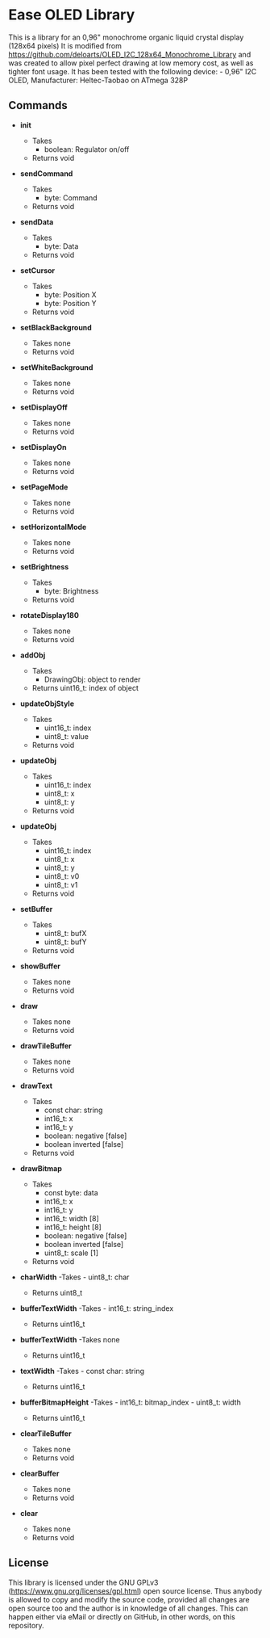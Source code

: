 # Ease OLED Library

This is a library for an 0,96" monochrome organic liquid crystal display (128x64 pixels)
It is modified from https://github.com/deloarts/OLED_I2C_128x64_Monochrome_Library and was created
to allow pixel perfect drawing at low memory cost, as well as tighter font usage.
It has been tested with the following device:
	- 0,96" I2C OLED, Manufacturer: Heltec-Taobao on ATmega 328P

## Commands

- **init**
	- Takes
		- boolean: Regulator on/off
	- Returns void
- **sendCommand**
	- Takes
		- byte: Command
	- Returns void
- **sendData**
	- Takes
		- byte: Data
	- Returns void
- **setCursor**
	- Takes
		- byte: Position X
		- byte: Position Y
	- Returns void
- **setBlackBackground**
	- Takes none
	- Returns void
- **setWhiteBackground**
	- Takes none
	- Returns void
- **setDisplayOff**
	- Takes none
	- Returns void
- **setDisplayOn**  
	- Takes none
	- Returns void
- **setPageMode**
	- Takes none
	- Returns void
- **setHorizontalMode**
	- Takes none
	- Returns void
- **setBrightness**
	- Takes
		- byte: Brightness
	- Returns void
- **rotateDisplay180**
	- Takes none
	- Returns void

- **addObj**
	- Takes
		- DrawingObj: object to render
	- Returns uint16_t: index of object
- **updateObjStyle**
	- Takes
		- uint16_t: index
		- uint8_t: value
	- Returns void
- **updateObj**
	- Takes
		- uint16_t: index
		- uint8_t: x
		- uint8_t: y
	- Returns void
- **updateObj**
	- Takes
		- uint16_t: index
		- uint8_t: x
		- uint8_t: y
		- uint8_t: v0
		- uint8_t: v1
	- Returns void

- **setBuffer**
	- Takes
		- uint8_t: bufX
		- uint8_t: bufY
	- Returns void

- **showBuffer**
	- Takes none
	- Returns void
- **draw**
	- Takes none
	- Returns void
- **drawTileBuffer**
	- Takes none
	- Returns void
- **drawText**
	- Takes
		- const char: string
		- int16_t: x
		- int16_t: y
		- boolean: negative [false]
		- boolean inverted [false]
	- Returns void
- **drawBitmap**
	- Takes
		- const byte: data
		- int16_t: x
		- int16_t: y
		- int16_t: width [8]
		- int16_t: height [8]
		- boolean: negative [false]
		- boolean inverted [false]
		- uint8_t: scale [1]
	- Returns void

- **charWidth**
	-Takes
		- uint8_t: char
	- Returns uint8_t
- **bufferTextWidth**
	-Takes
		- int16_t: string_index
	- Returns uint16_t
- **bufferTextWidth**
	-Takes none
	- Returns uint16_t
- **textWidth**
	-Takes
		- const char: string
	- Returns uint16_t

- **bufferBitmapHeight**
	-Takes
		- int16_t: bitmap_index
		- uint8_t: width
	- Returns uint16_t

- **clearTileBuffer**
	- Takes none
	- Returns void
- **clearBuffer**
	- Takes none
	- Returns void
- **clear**
	- Takes none
	- Returns void

## License

This library is licensed under the GNU GPLv3 (https://www.gnu.org/licenses/gpl.html) open source license.
Thus anybody is allowed to copy and modify the source code, provided all changes are open source too and the author is in knowledge of all changes.
This can happen either via eMail or directly on GitHub, in other words, on this repository.
